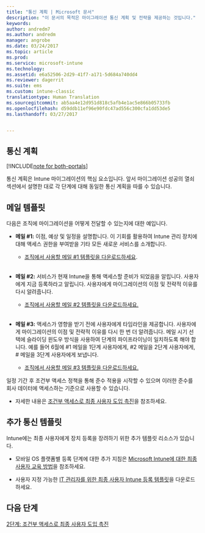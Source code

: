 ```yaml
---
title: "통신 계획 | Microsoft 문서"
description: "이 문서의 목적은 마이그레이션 통신 계획 및 전략을 제공하는 것입니다."
keywords: 
author: andredm7
ms.author: andredm
manager: angrobe
ms.date: 03/24/2017
ms.topic: article
ms.prod: 
ms.service: microsoft-intune
ms.technology: 
ms.assetid: e6a52506-2d29-41f7-a171-5d684a740dd4
ms.reviewer: dagerrit
ms.suite: ems
ms.custom: intune-classic
translationtype: Human Translation
ms.sourcegitcommit: ab5aa4e12d951d818c5afb4e1ac5e866b05733fb
ms.openlocfilehash: d59ddb11ef96e90fdc47ad556c300cfa1dd53de5
ms.lasthandoff: 03/27/2017


---
```


## <a name="communication-plan"></a>통신 계획

[!INCLUDE[note for both-portals](../includes/note-for-both-portals.md)]

통신 계획은 Intune 마이그레이션의 핵심 요소입니다. 앞서 마이그레이션 성공의 열쇠 섹션에서 설명한 대로 각 단계에 대해 동일한 통신 계획을 따를 수 있습니다.

## <a name="e-mail-templates"></a>메일 템플릿

다음은 조직에 마이그레이션을 어떻게 전달할 수 있는지에 대한 예입니다.

-   **메일 \#1:** 이점, 예상 및 일정을 설명합니다. 이 기회를 활용하여 Intune 관리 장치에 대해 액세스 권한을 부여받을 기타 모든 새로운 서비스를 소개합니다.

    -   [조직에서 사용할 메일 \#1 템플릿을 다운로드하세요](https://gallery.technet.microsoft.com/Intune-migration-guide-end-e3209b35).
<br></br>

-   **메일 \#2:** 서비스가 현재 Intune을 통해 액세스할 준비가 되었음을 알립니다. 사용자에게 지금 등록하라고 알립니다. 사용자에게 마이그레이션의 이점 및 전략적 이유를 다시 알려줍니다.

    -   [조직에서 사용할 메일 \#2 템플릿을 다운로드하세요.](https://gallery.technet.microsoft.com/Intune-migration-guide-end-a9d25eb5)
<br></br>

-   **메일 \#3:** 액세스가 영향을 받기 전에 사용자에게 타임라인을 제공합니다. 사용자에게 마이그레이션의 이점 및 전략적 이유를 다시 한 번 더 알려줍니다. 메일 시기 선택에 슬라이딩 윈도우 방식을 사용하여 단계의 파이프라이닝이 일치하도록 해야 합니다. 예를 들어 6월에 \#1 메일을 1단계 사용자에게, \#2 메일을 2단계 사용자에게, \# 메일을 3단계 사용자에게 보냅니다.

    -   [조직에서 사용할 메일 \#3 템플릿을 다운로드하세요.](https://gallery.technet.microsoft.com/Intune-migration-guide-end-831521b5)

일정 기간 후 조건부 액세스 정책을 통해 준수 적용을 시작할 수 있으며 이러한 준수를 회사 데이터에 액세스하는 기준으로 사용할 수 있습니다.

-   자세한 내용은 [조건부 액세스로 최종 사용자 도입 촉진](https://docs.microsoft.com/intune/plan-design/migration-phase2-drive-end-user-adoption-with-conditional-access)을 참조하세요.

## <a name="additional-communication-templates"></a>추가 통신 템플릿

Intune에는 최종 사용자에게 장치 등록을 장려하기 위한 추가 템플릿 리소스가 있습니다.

-   모바일 OS 플랫폼별 등록 단계에 대한 추가 지침은 [Microsoft Intune에 대한 최종 사용자 교육 방법](https://docs.microsoft.com/en-us/intune/deploy-use/what-to-tell-your-end-users-about-using-microsoft-intune)을 참조하세요.

-   사용자 지정 가능한 [IT 관리자를 위한 최종 사용자 Intune 등록 템플릿](https://gallery.technet.microsoft.com/End-user-Intune-enrollment-55dfd64a)을 다운로드하세요.

## <a name="next-steps"></a>다음 단계

[2단계: 조건부 액세스로 최종 사용자 도입 촉진](https://docs.microsoft.com/intune/plan-design/migration-phase2-drive-end-user-adoption-with-conditional-access)

